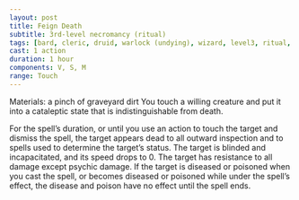 ```yaml
---
layout: post
title: Feign Death
subtitle: 3rd-level necromancy (ritual)
tags: [bard, cleric, druid, warlock (undying), wizard, level3, ritual, necromancy]
cast: 1 action
duration: 1 hour
components: V, S, M
range: Touch
---
```

Materials: a pinch of graveyard dirt
You touch a willing creature and put it into a cataleptic state that is indistinguishable from death.

For the spell’s duration, or until you use an action to touch the target and dismiss the spell, the target appears dead to all outward inspection and to spells used to determine the target’s status. The target is blinded and incapacitated, and its speed drops to 0. The target has resistance to all damage except psychic damage. If the target is diseased or poisoned when you cast the spell, or becomes diseased or poisoned while under the spell’s effect, the disease and poison have no effect until the spell ends.